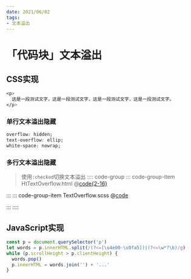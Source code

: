 ```yaml
---
date: 2021/06/02
tags:
- 文本溢出
---
```


# 「代码块」文本溢出

## CSS实现
```css
<p>
  这是一段测试文字，这是一段测试文字，这是一段测试文字，这是一段测试文字。
</p>
```
### 单行文本溢出隐藏
```css
overflow: hidden;
text-overflow: ellip;
white-space: nowrap;
```
### 多行文本溢出隐藏
> 使用`:checked`切换文本溢出
:::: code-group
::: code-group-item HtTextOverflow.html
@[code{2-16}](@preview/codeBlock/TextOverflow.vue)

:::
::: code-group-item TextOverflow.scss
@[code](@preview/codeBlock/TextOverflow.scss)

:::
::::

## JavaScript实现
```js
const p = document.querySelector('p')
let words = p.innerHTML.split(/(?<=[\u4e00-\u9fa5])|(?<=\w*?\b)/g)
while (p.scrollHeight > p.clientHeight) {
  words.pop()
  p.innerHTML = words.join('') + '...'
}
```
